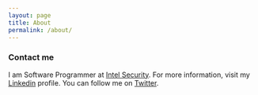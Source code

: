 ```yaml
---
layout: page
title: About
permalink: /about/
---
```


### Contact me
I am Software Programmer at [Intel Security](https://twitter.com/IntelSecurity). 
For more information, visit my [Linkedin](https://linkedin.com/in/ashmish2) profile.
You can follow me on [Twitter](https://twitter.com/ashmish2). 
